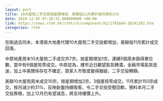 ```yaml
---
layout: post
title: 10大屋苑二手交投按星期增加　美聯指11月累計按月跌約31%
date: 2024-12-02 07:28:53.000000000 +08:00
link: https://news.rthk.hk/rthk/ch/component/k2/1781664-20241202.htm
categories: rthk
---
```


在剛過去同末，本港兩大地產代理10大屋苑二手交投都增加，美聯指11月累計成交回落。

中原地產周末10大屋苑二手成交共7宗，按星期增加1宗，連續5個周末錄得單位數，當中有6個屋苑零成交。中原認為，樓市近日觀望氣氛轉濃，金融市場氣氛低迷，加上中美關係存在不確定，買家入市態度變得猶疑，二手交投轉靜。

美聯10大屋苑周末成交10宗，按星期增加2宗，3個屋苑零成交。11月累計150宗成交，按月減少約31%，反映新盤持續吸客，令二手交投受壓回軟，預料本月二手交投靠穩，加上12月仍有望減息，將支持樓價上升。
